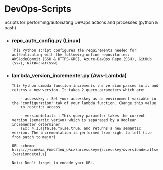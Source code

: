 # DevOps-Scripts
Scripts for performing/automating DevOps actions and processes (python & bash)

- ### repo_auth_config.py (Linux)
    ```
    This Python script configures the requirements needed for authenticating with the following online repositories: 
    AWSCodeCommit (SSH & HTTPS-GRC), Azure-DevOps Repo (SSH), GitHub (SSH), BitBucket(SSH)
    ```

- ### lambda_version_incrementer.py (Aws-Lambda)
    ```
    This Python Lambda function increments the version passed to it and returns a new version. It takes 2 query parameters which are:

        - accesskey : Set your accesskey as an environment variable in the "configuration" tab of your lambda function. Change this value
        to restrict access.

        - versiondetails : This query parameter takes the current version (semantic verion) which is separated by a Boolean incrementer determiner 
        (Ex: 4.1.0|false.false.true) and returns a new semantic version. The incrementation is performed from right to left (i.e from patch to major)

    URL schema:
    https://<LAMBDA_FUNCTION_URL>?accesskey={accesskey}&versiondetails={versiondetails}

    Note: Don't forget to encode your URL.
    ```